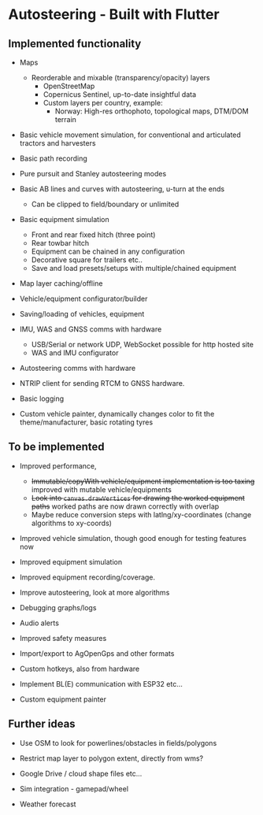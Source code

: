 # Autosteering - Built with Flutter

## Implemented functionality

- Maps

  - Reorderable and mixable (transparency/opacity) layers
    - OpenStreetMap
    - Copernicus Sentinel, up-to-date insightful data
    - Custom layers per country, example:
      - Norway: High-res orthophoto, topological maps, DTM/DOM terrain

- Basic vehicle movement simulation, for conventional and articulated tractors and harvesters

- Basic path recording

- Pure pursuit and Stanley autosteering modes

- Basic AB lines and curves with autosteering, u-turn at the ends
  - Can be clipped to field/boundary or unlimited

- Basic equipment simulation
  - Front and rear fixed hitch (three point)
  - Rear towbar hitch
  - Equipment can be chained in any configuration
  - Decorative square for trailers etc..
  - Save and load presets/setups with multiple/chained equipment

- Map layer caching/offline

- Vehicle/equipment configurator/builder

- Saving/loading of vehicles, equipment

- IMU, WAS and GNSS comms with hardware
  - USB/Serial or network UDP, WebSocket possible for http hosted site
  - WAS and IMU configurator

- Autosteering comms with hardware

- NTRIP client for sending RTCM to GNSS hardware.

- Basic logging

- Custom vehicle painter, dynamically changes color
  to fit the theme/manufacturer, basic rotating tyres

## To be implemented

- Improved performance,
  - ~~Immutable/copyWith vehicle/equipment implementation is too taxing~~ improved with mutable vehicle/equipments
  - ~~Look into `canvas.drawVertices` for drawing the worked equipment paths~~ worked paths are now drawn correctly with overlap
  - Maybe reduce conversion steps with latlng/xy-coordinates (change algorithms to xy-coords)

- Improved vehicle simulation, though good enough for testing features now

- Improved equipment simulation

- Improved equipment recording/coverage.

- Improve autosteering, look at more algorithms

- Debugging graphs/logs

- Audio alerts

- Improved safety measures

- Import/export to AgOpenGps and other formats

- Custom hotkeys, also from hardware

- Implement BL(E) communication with ESP32 etc...

- Custom equipment painter

## Further ideas

- Use OSM to look for powerlines/obstacles in fields/polygons

- Restrict map layer to polygon extent, directly from wms?

- Google Drive / cloud shape files etc...

- Sim integration - gamepad/wheel

- Weather forecast
